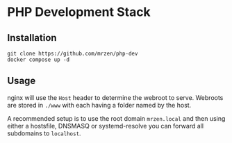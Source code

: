 PHP Development Stack
==========================


Installation
------------

    git clone https://github.com/mrzen/php-dev
    docker compose up -d


Usage
-----

nginx will use the `Host` header to determine the webroot to serve. Webroots are stored in `./www` with each having
a folder named by the host.

A recommended setup is to use the root domain `mrzen.local` and then using either a hostsfile, DNSMASQ or systemd-resolve you can forward all subdomains to `localhost`.


